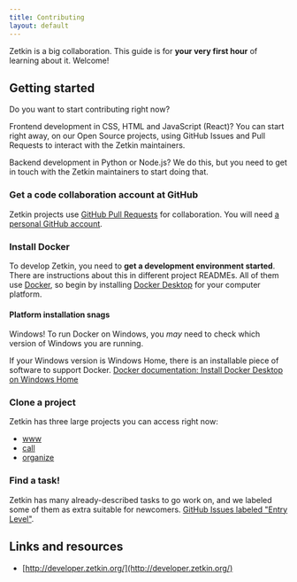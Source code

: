```yaml
---
title: Contributing
layout: default
---
```


Zetkin is a big collaboration. This guide is for **your very first hour** of
learning about it. Welcome!

## Getting started

Do you want to start contributing right now?

Frontend development in CSS, HTML and JavaScript (React)? You can start right away, on our Open Source projects, using GitHub Issues and Pull Requests to interact with the Zetkin maintainers.

Backend development in Python or Node.js? We do this, but you need to get in touch with the Zetkin maintainers to start doing that.

### Get a code collaboration account at GitHub

Zetkin projects use [GitHub Pull Requests](https://docs.github.com/en/github/collaborating-with-issues-and-pull-requests/about-pull-requests) for collaboration. You will need [a personal GitHub account](https://github.com/join).

### Install Docker

To develop Zetkin, you need to **get a development environment started**. There
are instructions about this in different project READMEs. All of them use
[Docker](https://www.docker.com/), so begin by installing [Docker Desktop](https://www.docker.com/get-started) for your computer platform.

#### Platform installation snags

Windows! To run Docker on Windows, you _may_ need to check which version of
Windows you are running.

If your Windows version is Windows Home, there is an installable piece of
software to support Docker. [Docker documentation: Install Docker Desktop on Windows Home](https://docs.docker.com/docker-for-windows/install-windows-home/)

### Clone a project

Zetkin has three large projects you can access right now:

- [www](https://github.com/zetkin/www.zetk.in#getting-started)
- [call](https://github.com/zetkin/call.zetk.in#getting-started)
- [organize](https://github.com/zetkin/organize.zetk.in#getting-started)

### Find a task!

Zetkin has many already-described tasks to go work on, and we labeled some of
them as extra suitable for newcomers. [GitHub Issues labeled "Entry Level"](https://github.com/pulls?q=is%3Aopen+user%3Azetkin+label%3Aentry-level+).

## Links and resources

- [http://developer.zetkin.org/](http://developer.zetkin.org/)
